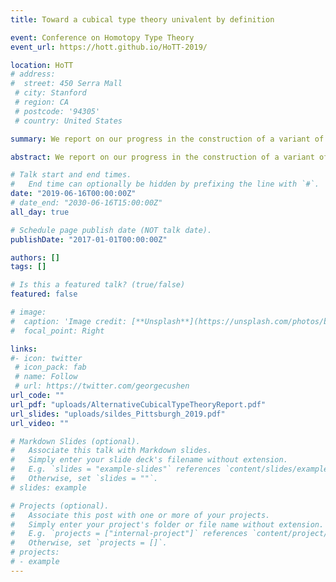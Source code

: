 ```yaml
---
title: Toward a cubical type theory univalent by definition

event: Conference on Homotopy Type Theory
event_url: https://hott.github.io/HoTT-2019/

location: HoTT
# address:
#  street: 450 Serra Mall
 # city: Stanford
 # region: CA
 # postcode: '94305'
 # country: United States

summary: We report on our progress in the construction of a variant of cubical type theory where univalence holds by definition.

abstract: We report on our progress in the construction of a variant of cubical type theory where univalence holds by definition, i.e. an inhabitant of A = B is by definition an equivalence between A and B. We define equivalences as relations satisfying an extra property. We use an interval characterizing equality. So we need to define reduction rules e.g. for the transport along an equivalence of the form (lambda i.M) with i a dimension name and M a type depending on i. Those reductions are defined by induction on the construction of the type M, guided by ideas from parametricity. We pay a particular attention to the case where M is of the form A = B with A and B depending on i.

# Talk start and end times.
#   End time can optionally be hidden by prefixing the line with `#`.
date: "2019-06-16T00:00:00Z"
# date_end: "2030-06-16T15:00:00Z"
all_day: true

# Schedule page publish date (NOT talk date).
publishDate: "2017-01-01T00:00:00Z"

authors: []
tags: []

# Is this a featured talk? (true/false)
featured: false

# image:
#  caption: 'Image credit: [**Unsplash**](https://unsplash.com/photos/bzdhc5b3Bxs)'
#  focal_point: Right

links:
#- icon: twitter
 # icon_pack: fab
 # name: Follow
 # url: https://twitter.com/georgecushen
url_code: ""
url_pdf: "uploads/AlternativeCubicalTypeTheoryReport.pdf"
url_slides: "uploads/sildes_Pittsburgh_2019.pdf"
url_video: ""

# Markdown Slides (optional).
#   Associate this talk with Markdown slides.
#   Simply enter your slide deck's filename without extension.
#   E.g. `slides = "example-slides"` references `content/slides/example-slides.md`.
#   Otherwise, set `slides = ""`.
# slides: example

# Projects (optional).
#   Associate this post with one or more of your projects.
#   Simply enter your project's folder or file name without extension.
#   E.g. `projects = ["internal-project"]` references `content/project/deep-learning/index.md`.
#   Otherwise, set `projects = []`.
# projects:
# - example
---
```



